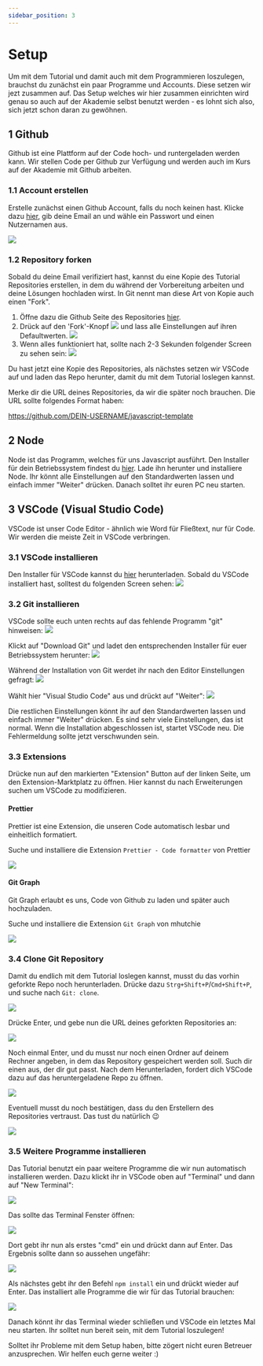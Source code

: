 ```yaml
---
sidebar_position: 3
---
```


# Setup

Um mit dem Tutorial und damit auch mit dem Programmieren loszulegen, brauchst du zunächst ein paar Programme und Accounts. Diese setzen wir jezt zusammen auf. Das Setup welches wir hier zusammen einrichten wird genau so auch auf der Akademie selbst benutzt werden - es lohnt sich also, sich jetzt schon daran zu gewöhnen.

## 1 Github

Github ist eine Plattform auf der Code hoch- und runtergeladen werden kann. Wir stellen Code per Github zur Verfügung und werden auch im Kurs auf der Akademie mit Github arbeiten.

### 1.1 Account erstellen

Erstelle zunächst einen Github Account, falls du noch keinen hast. Klicke dazu [hier](https://github.com/signup), gib deine Email an und wähle ein Passwort und einen Nutzernamen aus.

![](./setup_pictures/GithubSignup.png)

### 1.2 Repository forken

Sobald du deine Email verifiziert hast, kannst du eine Kopie des Tutorial Repositories erstellen, in dem du während der Vorbereitung arbeiten und deine Lösungen hochladen wirst. In Git nennt man diese Art von Kopie auch einen "Fork".

1. Öffne dazu die Github Seite des Repositories [hier](https://github.com/info-hsaka/javascript-template).
2. Drück auf den 'Fork'-Knopf ![](./setup_pictures/Fork1.png) und lass alle Einstellungen auf ihren Defaultwerten. ![](./setup_pictures/Fork2.png)
3. Wenn alles funktioniert hat, sollte nach 2-3 Sekunden folgender Screen zu sehen sein: ![](./setup_pictures/ForkSuccess.png)

Du hast jetzt eine Kopie des Repositories, als nächstes setzen wir VSCode auf und laden das Repo herunter, damit du mit dem Tutorial loslegen kannst.

Merke dir die URL deines Repositories, da wir die später noch brauchen. Die URL sollte folgendes Format haben:

https://github.com/DEIN-USERNAME/javascript-template

## 2 Node

Node ist das Programm, welches für uns Javascript ausführt. Den Installer für dein Betriebssystem findest du [hier](https://nodejs.org/en/download). Lade ihn herunter und installiere Node. Ihr könnt alle Einstellungen auf den Standardwerten lassen und einfach immer "Weiter" drücken. Danach solltet ihr euren PC neu starten.

## 3 VSCode (Visual Studio Code)

VSCode ist unser Code Editor - ähnlich wie Word für Fließtext, nur für Code. Wir werden die meiste Zeit in VSCode verbringen.

### 3.1 VSCode installieren

Den Installer für VSCode kannst du [hier](https://code.visualstudio.com/Download) herunterladen. Sobald du VSCode installiert hast, solltest du folgenden Screen sehen: ![](./setup_pictures/VSCodeStartScreen.png)

### 3.2 Git installieren

VSCode sollte euch unten rechts auf das fehlende Programm "git" hinweisen: ![](./setup_pictures/vscode-git.jpg)

Klickt auf "Download Git" und ladet den entsprechenden Installer für euer Betriebssystem herunter: ![](./setup_pictures/git-download.jpg)

Während der Installation von Git werdet ihr nach den Editor Einstellungen gefragt: ![](./setup_pictures/git-editor.jpg)

Wählt hier "Visual Studio Code" aus und drückt auf "Weiter": ![](./setup_pictures/git-editor-code.jpg)

Die restlichen Einstellungen könnt ihr auf den Standardwerten lassen und einfach immer "Weiter" drücken. Es sind sehr viele Einstellungen, das ist normal. Wenn die Installation abgeschlossen ist, startet VSCode neu. Die Fehlermeldung sollte jetzt verschwunden sein.

### 3.3 Extensions

Drücke nun auf den markierten "Extension" Button auf der linken Seite, um den Extension-Marktplatz zu öffnen. Hier kannst du nach Erweiterungen suchen um VSCode zu modifizieren.

#### Prettier

Prettier ist eine Extension, die unseren Code automatisch lesbar und einheitlich formatiert.

Suche und installiere die Extension `Prettier - Code formatter` von Prettier

![](./setup_pictures/VSCodePrettier.png)

#### Git Graph

Git Graph erlaubt es uns, Code von Github zu laden und später auch hochzuladen.

Suche und installiere die Extension `Git Graph` von mhutchie

![](./setup_pictures/VSCodeGitGraph.png)

### 3.4 Clone Git Repository

Damit du endlich mit dem Tutorial loslegen kannst, musst du das vorhin geforkte Repo noch herunterladen. Drücke dazu `Strg+Shift+P`/`Cmd+Shift+P`, und suche nach `Git: clone`.

![](./setup_pictures/GitClone.png)

Drücke Enter, und gebe nun die URL deines geforkten Repositories an:

![](./setup_pictures/GitCloneURL.png)

Noch einmal Enter, und du musst nur noch einen Ordner auf deinem Rechner angeben, in dem das Repository gespeichert werden soll. Such dir einen aus, der dir gut passt. Nach dem Herunterladen, fordert dich VSCode dazu auf das heruntergeladene Repo zu öffnen.

![](./setup_pictures/GitCloneOpen.png)

Eventuell musst du noch bestätigen, dass du den Erstellern des Repositories vertraust. Das tust du natürlich 😉

![](./setup_pictures/GitCloneTrust.png)
### 3.5 Weitere Programme installieren

Das Tutorial benutzt ein paar weitere Programme die wir nun automatisch installieren werden. Dazu klickt ihr in VSCode oben auf "Terminal" und dann auf "New Terminal":

![](./setup_pictures/vscode-terminal.png)

Das sollte das Terminal Fenster öffnen:

![](./setup_pictures/vscode-open-terminal.png)

Dort gebt ihr nun als erstes "cmd" ein und drückt dann auf Enter. Das Ergebnis sollte dann so aussehen ungefähr:

![](./setup_pictures/vscode-cmd.png)

Als nächstes gebt ihr den Befehl `npm install` ein und drückt wieder auf Enter. Das installiert alle Programme die wir für das Tutorial brauchen:

![](./setup_pictures/vscode-npm-install.png)

Danach könnt ihr das Terminal wieder schließen und VSCode ein letztes Mal neu starten. Ihr solltet nun bereit sein, mit dem Tutorial loszulegen!

Solltet ihr Probleme mit dem Setup haben, bitte zögert nicht euren Betreuer anzusprechen. Wir helfen euch gerne weiter :)

